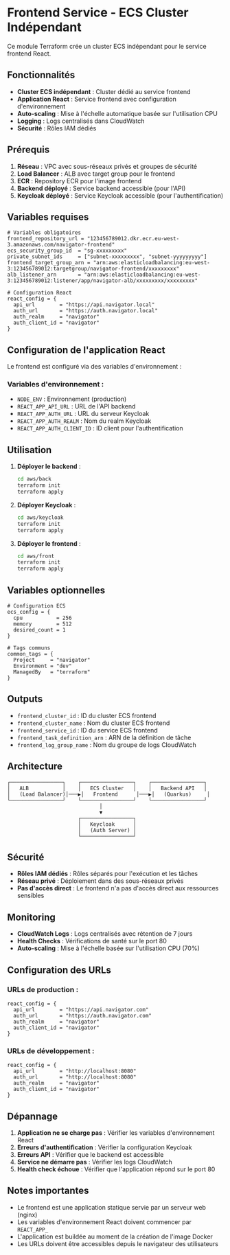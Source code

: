 # Frontend Service - ECS Cluster Indépendant

Ce module Terraform crée un cluster ECS indépendant pour le service frontend React.

## Fonctionnalités

- **Cluster ECS indépendant** : Cluster dédié au service frontend
- **Application React** : Service frontend avec configuration d'environnement
- **Auto-scaling** : Mise à l'échelle automatique basée sur l'utilisation CPU
- **Logging** : Logs centralisés dans CloudWatch
- **Sécurité** : Rôles IAM dédiés

## Prérequis

1. **Réseau** : VPC avec sous-réseaux privés et groupes de sécurité
2. **Load Balancer** : ALB avec target group pour le frontend
3. **ECR** : Repository ECR pour l'image frontend
4. **Backend déployé** : Service backend accessible (pour l'API)
5. **Keycloak déployé** : Service Keycloak accessible (pour l'authentification)

## Variables requises

```hcl
# Variables obligatoires
frontend_repository_url = "123456789012.dkr.ecr.eu-west-3.amazonaws.com/navigator-frontend"
ecs_security_group_id  = "sg-xxxxxxxxx"
private_subnet_ids     = ["subnet-xxxxxxxxx", "subnet-yyyyyyyyy"]
frontend_target_group_arn = "arn:aws:elasticloadbalancing:eu-west-3:123456789012:targetgroup/navigator-frontend/xxxxxxxxx"
alb_listener_arn       = "arn:aws:elasticloadbalancing:eu-west-3:123456789012:listener/app/navigator-alb/xxxxxxxxx/xxxxxxxxx"

# Configuration React
react_config = {
  api_url        = "https://api.navigator.local"
  auth_url       = "https://auth.navigator.local"
  auth_realm     = "navigator"
  auth_client_id = "navigator"
}
```

## Configuration de l'application React

Le frontend est configuré via des variables d'environnement :

### Variables d'environnement :
- `NODE_ENV` : Environnement (production)
- `REACT_APP_API_URL` : URL de l'API backend
- `REACT_APP_AUTH_URL` : URL du serveur Keycloak
- `REACT_APP_AUTH_REALM` : Nom du realm Keycloak
- `REACT_APP_AUTH_CLIENT_ID` : ID client pour l'authentification

## Utilisation

1. **Déployer le backend** :
   ```bash
   cd aws/back
   terraform init
   terraform apply
   ```

2. **Déployer Keycloak** :
   ```bash
   cd aws/keycloak
   terraform init
   terraform apply
   ```

3. **Déployer le frontend** :
   ```bash
   cd aws/front
   terraform init
   terraform apply
   ```

## Variables optionnelles

```hcl
# Configuration ECS
ecs_config = {
  cpu           = 256
  memory        = 512
  desired_count = 1
}

# Tags communs
common_tags = {
  Project     = "navigator"
  Environment = "dev"
  ManagedBy   = "terraform"
}
```

## Outputs

- `frontend_cluster_id` : ID du cluster ECS frontend
- `frontend_cluster_name` : Nom du cluster ECS frontend
- `frontend_service_id` : ID du service ECS frontend
- `frontend_task_definition_arn` : ARN de la définition de tâche
- `frontend_log_group_name` : Nom du groupe de logs CloudWatch

## Architecture

```
┌─────────────────┐    ┌─────────────────┐    ┌─────────────────┐
│   ALB           │    │   ECS Cluster   │    │   Backend API   │
│   (Load Balancer)│───▶│   Frontend      │───▶│   (Quarkus)     │
└─────────────────┘    └─────────────────┘    └─────────────────┘
                              │
                              ▼
                       ┌─────────────────┐
                       │   Keycloak      │
                       │   (Auth Server) │
                       └─────────────────┘
```

## Sécurité

- **Rôles IAM dédiés** : Rôles séparés pour l'exécution et les tâches
- **Réseau privé** : Déploiement dans des sous-réseaux privés
- **Pas d'accès direct** : Le frontend n'a pas d'accès direct aux ressources sensibles

## Monitoring

- **CloudWatch Logs** : Logs centralisés avec rétention de 7 jours
- **Health Checks** : Vérifications de santé sur le port 80
- **Auto-scaling** : Mise à l'échelle basée sur l'utilisation CPU (70%)

## Configuration des URLs

### URLs de production :
```hcl
react_config = {
  api_url        = "https://api.navigator.com"
  auth_url       = "https://auth.navigator.com"
  auth_realm     = "navigator"
  auth_client_id = "navigator"
}
```

### URLs de développement :
```hcl
react_config = {
  api_url        = "http://localhost:8080"
  auth_url       = "http://localhost:8080"
  auth_realm     = "navigator"
  auth_client_id = "navigator"
}
```

## Dépannage

1. **Application ne se charge pas** : Vérifier les variables d'environnement React
2. **Erreurs d'authentification** : Vérifier la configuration Keycloak
3. **Erreurs API** : Vérifier que le backend est accessible
4. **Service ne démarre pas** : Vérifier les logs CloudWatch
5. **Health check échoue** : Vérifier que l'application répond sur le port 80

## Notes importantes

- Le frontend est une application statique servie par un serveur web (nginx)
- Les variables d'environnement React doivent commencer par `REACT_APP_`
- L'application est buildée au moment de la création de l'image Docker
- Les URLs doivent être accessibles depuis le navigateur des utilisateurs
